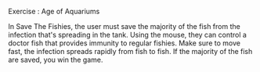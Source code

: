 Exercise : Age of Aquariums

In Save The Fishies, the user must save the majority of the fish from the infection that's spreading in the tank. Using the mouse, they can control a doctor fish that provides immunity to regular fishies. Make sure to move fast, the infection spreads rapidly from fish to fish. If the majority of the fish are saved, you win the game. 
